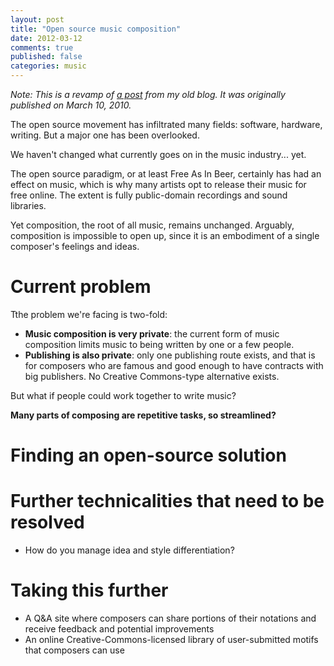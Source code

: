 ```yaml
---
layout: post
title: "Open source music composition"
date: 2012-03-12
comments: true
published: false
categories: music
---
```


*Note: This is a revamp of [a post](http://blog.maximzaslavsky.com/2010/03/open-sourcing-music/) from my old blog. It was originally published on March 10, 2010.*

The open source movement has infiltrated many fields: software, hardware, writing. But a major one has been overlooked.

We haven't changed what currently goes on in the music industry... yet.

The open source paradigm, or at least Free As In Beer, certainly has had an effect on music, which is why many artists opt to release their music for free online. The extent is fully public-domain recordings and sound libraries.

Yet composition, the root of all music, remains unchanged. Arguably, composition is impossible to open up, since it is an embodiment of a single composer's feelings and ideas.

# Current problem

Tthe problem we're facing is two-fold:

* **Music composition is very private**: the current form of music composition limits music to being written by one or a few people.
* **Publishing is also private**: only one publishing route exists, and that is for composers who are famous and good enough to have contracts with big publishers. No Creative Commons-type alternative exists.

But what if people could work together to write music? 

**Many parts of composing are repetitive tasks, so streamlined?**

# Finding an open-source solution




# Further technicalities that need to be resolved

* How do you manage idea and style differentiation?

# Taking this further

* A Q&A site where composers can share portions of their notations and receive feedback and potential improvements
* An online Creative-Commons-licensed library of user-submitted motifs that composers can use